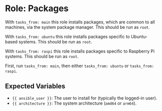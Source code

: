 # Role: Packages

With `tasks_from: main` this role installs packages, which are common to all machines, via the system package manager. This should be run as `root`.

With `tasks_from: ubuntu` this role installs packages specific to Ubuntu-based systems. This should be run as `root`.

With `tasks_from: raspi` this role installs packages specific to Raspberry Pi systems. This should be run as `root`.

First, run `tasks_from: main`, then either `tasks_from: ubuntu` or `tasks_from: raspi`.

## Expected Variables

- `{{ ansible_user }}`: The user to install for (typically the logged-in user).
- `{{ architecture }}`: The system architecture (`amd64` or `arm64`).
